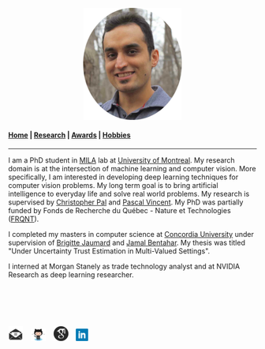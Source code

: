 <p align="center">
  <img src="Images/profile.jpg" width="200"/>
</p>

#### [Home](index.md) | [Research](research.md) | [Awards](awards.md) | [Hobbies](hobbies.md)

-----------------------------

I am a PhD student in [MILA](https://mila.quebec/en/) lab at [University of Montreal](http://www.umontreal.ca/en/). My research domain is at the intersection of machine learning and computer vision. More specifically, I am interested in developing deep learning techniques for computer vision problems. My long term goal is to bring artificial intelligence to everyday life and solve real world problems. My research is supervised by [Christopher Pal](https://scholar.google.ca/citations?user=1ScWJOoAAAAJ&hl=en) and [Pascal Vincent](https://scholar.google.com/citations?user=WBCKQMsAAAAJ). My PhD was partially funded by Fonds de Recherche du Québec - Nature et Technologies ([FRQNT](http://www.frqnt.gouv.qc.ca/en/le-frqnt)).

I completed my masters in computer science at [Concordia University](https://www.concordia.ca/) under supervision of [Brigitte Jaumard](https://www.brigittejaumard.com/) and [Jamal Bentahar](https://users.encs.concordia.ca/~bentahar/). My thesis was titled "Under Uncertainty Trust Estimation in Multi-Valued Settings". 

I interned at Morgan Stanely as trade technology analyst and at NVIDIA Research as deep learning researcher.

<br/>
<br/>
<br/>
<br/>

<a href="mailto:honaris@iro.umontreal.ca"><img src="Images/social/email_bw.png" width="30"></a> &nbsp;&nbsp;
[<img src="Images/social/github_cat.png" width="30">](https://github.com/SinaHonari) &nbsp;&nbsp;
[<img src="Images/social/gscholar.png" width="30">](https://scholar.google.com/citations?user=8uou2n4AAAAJ&hl=en) &nbsp;&nbsp;
[<img src="Images/social/linkedin.png" width="25">](https://www.linkedin.com/in/sinahonari)
